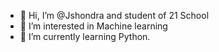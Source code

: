 - 👋 Hi, I’m @Jshondra and student of 21 School
- 👀 I’m interested in Machine learning
- 🌱 I’m currently learning Python.

<!---
Jshondra/Jshondra is a ✨ special ✨ repository because its `README.md` (this file) appears on your GitHub profile.
You can click the Preview link to take a look at your changes.
--->
